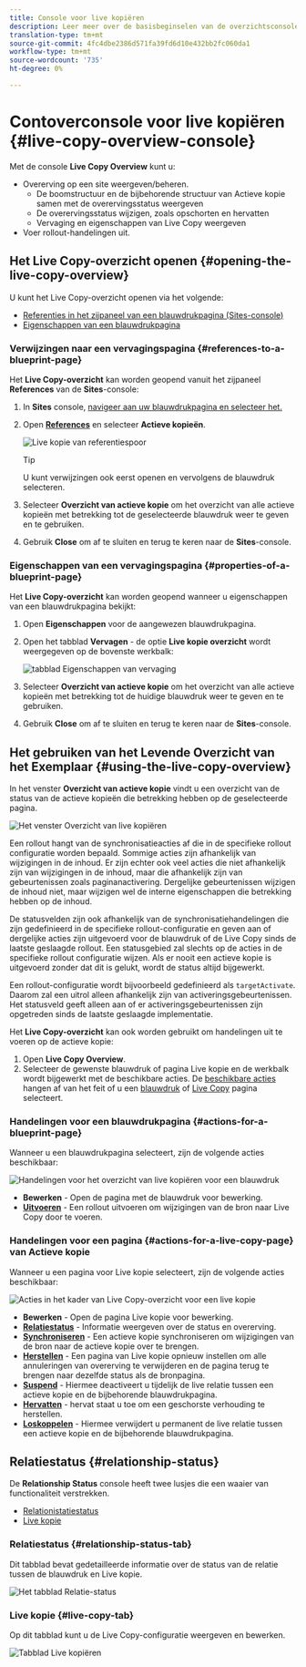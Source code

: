 ```yaml
---
title: Console voor live kopiëren
description: Leer meer over de basisbeginselen van de overzichtsconsole van Live Copy om snel inzicht te krijgen in de status van uw actieve kopieën om inhoud te synchroniseren.
translation-type: tm+mt
source-git-commit: 4fc4dbe2386d571fa39fd6d10e432bb2fc060da1
workflow-type: tm+mt
source-wordcount: '735'
ht-degree: 0%

---
```



# Contoverconsole voor live kopiëren {#live-copy-overview-console}

Met de console **Live Copy Overview** kunt u:

* Overerving op een site weergeven/beheren.
   * De boomstructuur en de bijbehorende structuur van Actieve kopie samen met de overervingsstatus weergeven
   * De overervingsstatus wijzigen, zoals opschorten en hervatten
   * Vervaging en eigenschappen van Live Copy weergeven
* Voer rollout-handelingen uit.

## Het Live Copy-overzicht openen {#opening-the-live-copy-overview}

U kunt het Live Copy-overzicht openen via het volgende:

* [Referenties in het zijpaneel van een blauwdrukpagina (Sites-console)](#opening-live-copy-overview-references-for-a-blueprint-page)
* [Eigenschappen van een blauwdrukpagina](#opening-live-copy-overview-properties-of-a-blueprint-page)

### Verwijzingen naar een vervagingspagina {#references-to-a-blueprint-page}

Het **Live Copy-overzicht** kan worden geopend vanuit het zijpaneel **References** van de **Sites**-console:

1. In **Sites** console, [navigeer aan uw blauwdrukpagina en selecteer het.](/help/sites-cloud/authoring/getting-started/basic-handling.md#viewing-and-selecting-resources)
1. Open **[References](/help/sites-cloud/authoring/getting-started/basic-handling.md#references)** en selecteer **Actieve kopieën**.

   ![Live kopie van referentiespoor](../assets/live-copy-references.png)

   >[!TIP]
   >
   >U kunt verwijzingen ook eerst openen en vervolgens de blauwdruk selecteren.

1. Selecteer **Overzicht van actieve kopie** om het overzicht van alle actieve kopieën met betrekking tot de geselecteerde blauwdruk weer te geven en te gebruiken.
1. Gebruik **Close** om af te sluiten en terug te keren naar de **Sites**-console.

### Eigenschappen van een vervagingspagina {#properties-of-a-blueprint-page}

Het **Live Copy-overzicht** kan worden geopend wanneer u eigenschappen van een blauwdrukpagina bekijkt:

1. Open **Eigenschappen** voor de aangewezen blauwdrukpagina.
1. Open het tabblad **Vervagen** - de optie **Live kopie overzicht** wordt weergegeven op de bovenste werkbalk:

   ![tabblad Eigenschappen van vervaging](../assets/live-copy-blueprint-tab.png)

1. Selecteer **Overzicht van actieve kopie** om het overzicht van alle actieve kopieën met betrekking tot de huidige blauwdruk weer te geven en te gebruiken.

1. Gebruik **Close** om af te sluiten en terug te keren naar de **Sites**-console.

## Het gebruiken van het Levende Overzicht van het Exemplaar {#using-the-live-copy-overview}

In het venster **Overzicht van actieve kopie** vindt u een overzicht van de status van de actieve kopieën die betrekking hebben op de geselecteerde pagina.

![Het venster Overzicht van live kopiëren](../assets/live-copy-overview.png)

Een rollout hangt van de synchronisatieacties af die in de specifieke rollout configuratie worden bepaald. Sommige acties zijn afhankelijk van wijzigingen in de inhoud. Er zijn echter ook veel acties die niet afhankelijk zijn van wijzigingen in de inhoud, maar die afhankelijk zijn van gebeurtenissen zoals paginanactivering. Dergelijke gebeurtenissen wijzigen de inhoud niet, maar wijzigen wel de interne eigenschappen die betrekking hebben op de inhoud.

De statusvelden zijn ook afhankelijk van de synchronisatiehandelingen die zijn gedefinieerd in de specifieke rollout-configuratie en geven aan of dergelijke acties zijn uitgevoerd voor de blauwdruk of de Live Copy sinds de laatste geslaagde rollout. Een statusgebied zal slechts op de acties in de specifieke rollout configuratie wijzen. Als er nooit een actieve kopie is uitgevoerd zonder dat dit is gelukt, wordt de status altijd bijgewerkt.

Een rollout-configuratie wordt bijvoorbeeld gedefinieerd als `targetActivate`. Daarom zal een uitrol alleen afhankelijk zijn van activeringsgebeurtenissen. Het statusveld geeft alleen aan of er activeringsgebeurtenissen zijn opgetreden sinds de laatste geslaagde implementatie.

Het **Live Copy-overzicht** kan ook worden gebruikt om handelingen uit te voeren op de actieve kopie:

1. Open **Live Copy Overview**.
1. Selecteer de gewenste blauwdruk of pagina Live kopie en de werkbalk wordt bijgewerkt met de beschikbare acties. De [beschikbare acties](overview.md#terms-used) hangen af van het feit of u een [blauwdruk](#actions-for-a-blueprint-page) of [Live Copy](#actions-for-a-live-copy-page) pagina selecteert.

### Handelingen voor een blauwdrukpagina {#actions-for-a-blueprint-page}

Wanneer u een blauwdrukpagina selecteert, zijn de volgende acties beschikbaar:

![Handelingen voor het overzicht van live kopiëren voor een blauwdruk](../assets/live-copy-overview-actions-blueprint.png)

* **Bewerken**  - Open de pagina met de blauwdruk voor bewerking.
* **[Uitvoeren](overview.md#rollout-and-synchronize)**  - Een rollout uitvoeren om wijzigingen van de bron naar Live Copy door te voeren.

### Handelingen voor een pagina {#actions-for-a-live-copy-page} van Actieve kopie

Wanneer u een pagina voor Live kopie selecteert, zijn de volgende acties beschikbaar:

![Acties in het kader van Live Copy-overzicht voor een live kopie](../assets/live-copy-overview-actions.png)

* **Bewerken**  - Open de pagina Live kopie voor bewerking.
* **[Relatiestatus](#relationship-status)**  - Informatie weergeven over de status en overerving.
* **[Synchroniseren](overview.md#rollout-and-synchronize)**  - Een actieve kopie synchroniseren om wijzigingen van de bron naar de actieve kopie over te brengen.
* **[Herstellen](creating-live-copies.md#resetting-a-live-copy-page)**  - Een pagina van Live kopie opnieuw instellen om alle annuleringen van overerving te verwijderen en de pagina terug te brengen naar dezelfde status als de bronpagina.
* **[Suspend](overview.md#suspending-and-cancelling-inheritance-and-synchronization)**  - Hiermee deactiveert u tijdelijk de live relatie tussen een actieve kopie en de bijbehorende blauwdrukpagina.
* **[Hervatten](creating-live-copies.md#resuming-inheritance-for-a-page)**  - hervat staat u toe om een geschorste verhouding te herstellen.
* **[Loskoppelen](overview.md#detaching-a-live-copy)**  - Hiermee verwijdert u permanent de live relatie tussen een actieve kopie en de bijbehorende blauwdrukpagina.

## Relatiestatus {#relationship-status}

De **Relationship Status** console heeft twee lusjes die een waaier van functionaliteit verstrekken.

* [Relationistatiestatus](#relationship-status-tab)
* [Live kopie](#live-copy-tab)

### Relatiestatus {#relationship-status-tab}

Dit tabblad bevat gedetailleerde informatie over de status van de relatie tussen de blauwdruk en Live kopie.

![Het tabblad Relatie-status](../assets/live-copy-relationship-status.png)

### Live kopie {#live-copy-tab}

Op dit tabblad kunt u de Live Copy-configuratie weergeven en bewerken.

![Tabblad Live kopiëren](../assets/live-copy-relationship-status-live-copy.png)

